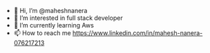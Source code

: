 - 👋 Hi, I’m @maheshnanera
- 👀 I’m interested in full stack developer 
- 🌱 I’m currently learning Aws 
- 📫 How to reach me https://www.linkedin.com/in/mahesh-nanera-076217213

<!---
maheshnanera/maheshnanera is a ✨ special ✨ repository because its `README.md` (this file) appears on your GitHub profile.
You can click the Preview link to take a look at your changes.
--->
